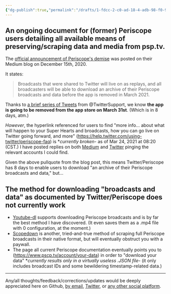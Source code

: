```yaml
---
{"dg-publish":true,"permalink":"/drafts/1-fdcc-2-c0-ad-18-4-adb-98-f0-94-a863-b8-e4-f4/","dgHomeLink":true,"dgPassFrontmatter":false}
---
```


## An ongoing document for (former) Periscope users detailing all available means of preserving/scraping data and media from psp.tv.

The [official announcement of Periscope's demise](https://periscope.medium.com/farewell-periscope-164db2742b7c) was posted on their Medium blog on December 15th, 2020.

It states:
> Broadcasts that were shared to Twitter will live on as replays, and all broadcasters will be able to download an archive of their Periscope broadcasts and data before the app is removed in March 2021.

Thanks to [a brief series of Tweets](https://twitter.com/twittersupport/status/1367173142188335114) from @TwitterSupport, we know **the app is going to be removed from the app store on March 31st**. (Which is in 8 days, atm.)

_However_, the hyperlink referenced for users to find "more info… about what will happen to your Super Hearts and broadcasts, how you can go live on Twitter going forward, and more" (https://help.twitter.com/using-twitter/periscope-faq) is **currently broken*- as of Mar 24, 2021 at 08:20 (CST.) I have posted replies on both [Medium](https://extratone.medium.com/periscope-twitter-public-policy-5305341a9043) and [Twitter](https://twitter.com/NeoYokel/status/1374680479874568194) pinging the relevant accounts I could find.

Given the above pullquote from the blog post, this means Twitter/Periscope has 8 days to enable users to download "an archive of their Periscope broadcasts and data," but…

## The method for downloading "broadcasts and data" as documented by Twitter/Periscope does not currently work
- [Youtube-dl](http://ytdl-org.github.io/youtube-dl/) supports downloading Periscope broadcasts and is by far the best method I have discovered. (It even saves them as a .mp4 file with 0 configuration, at the moment.)
- [Scopedown](https://downloadperiscopevideos.com) is another, tried-and-true method of scraping full Periscope broadcasts in their native format, but will eventually obstruct you with a paywall.
- The page all current Periscope documentation eventually points you to (https://www.pscp.tv/account/your-data) in order to "download your data" **currently results only in a virtually useless .JSON file*- (it only includes broadcast IDs and some bewildering timestamp-related data.)

***
Any/all thoughts/feedback/corrections/updates would be deeply appreciated here on Github, [by email](mailto:davidblue@extratone.com), [Twitter](https://twitter.com/NeoYokel), or [any other social platform](https://www.notion.so/rotund/Social-Directory-aea1bee51a64461b91bf4de241a4a16d).